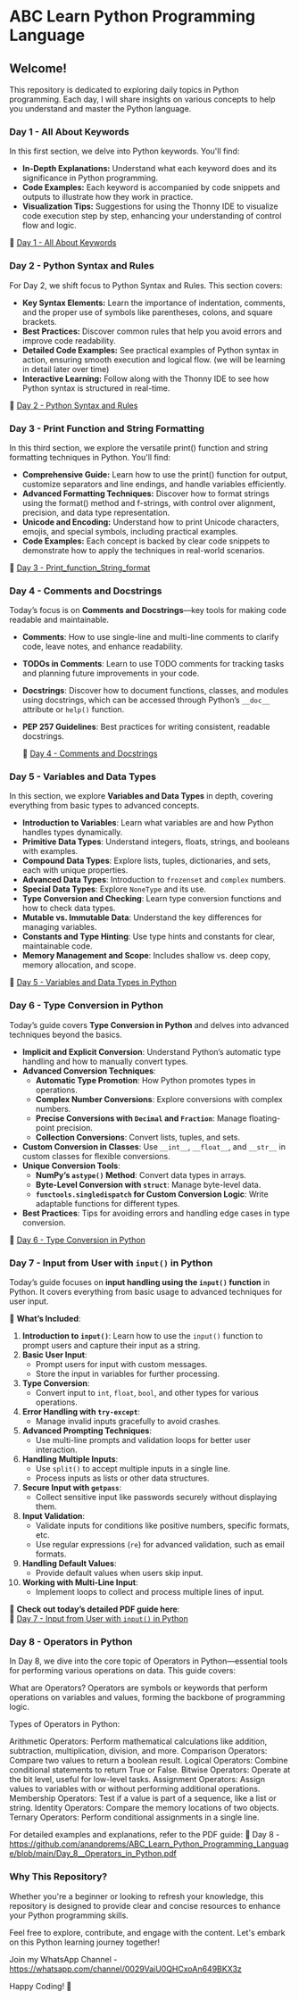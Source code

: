# ABC Learn Python Programming Language

## Welcome!

This repository is dedicated to exploring daily topics in Python programming. Each day, I will share insights on various concepts to help you understand and master the Python language.

### Day 1 - All About Keywords

In this first section, we delve into Python keywords. You'll find:

- **In-Depth Explanations:** Understand what each keyword does and its significance in Python programming.
- **Code Examples:** Each keyword is accompanied by code snippets and outputs to illustrate how they work in practice.
- **Visualization Tips:** Suggestions for using the Thonny IDE to visualize code execution step by step, enhancing your understanding of control flow and logic.

🔗 [Day 1 - All About Keywords](https://github.com/anandprems/ABC_Learn_Python_Programming_Language/blob/main/Day_1_Keywords.pdf)


### Day 2 - Python Syntax and Rules

For Day 2, we shift focus to Python Syntax and Rules. This section covers:

- **Key Syntax Elements:** Learn the importance of indentation, comments, and the proper use of symbols like parentheses, colons, and square brackets.
- **Best Practices:** Discover common rules that help you avoid errors and improve code readability.
- **Detailed Code Examples:** See practical examples of Python syntax in action, ensuring smooth execution and logical flow. (we will be learning in detail later over time)
- **Interactive Learning:** Follow along with the Thonny IDE to see how Python syntax is structured in real-time.

🔗 [Day 2 - Python Syntax and Rules](https://github.com/anandprems/ABC_Learn_Python_Programming_Language/blob/main/Day_2_Syntax_and_Rules.pdf)

### Day 3 - Print Function and String Formatting
In this third section, we explore the versatile print() function and string formatting techniques in Python. You'll find:

- **Comprehensive Guide:** Learn how to use the print() function for output, customize separators and line endings, and handle variables efficiently.
- **Advanced Formatting Techniques:** Discover how to format strings using the format() method and f-strings, with control over alignment, precision, and data type representation.
- **Unicode and Encoding:** Understand how to print Unicode characters, emojis, and special symbols, including practical examples.
- **Code Examples:** Each concept is backed by clear code snippets to demonstrate how to apply the techniques in real-world scenarios.

🔗 [Day 3 - Print_function_String_format](https://github.com/anandprems/ABC_Learn_Python_Programming_Language/blob/main/Day_3_Print_function_String_format.pdf)

### Day 4 - Comments and Docstrings
Today’s focus is on **Comments and Docstrings**—key tools for making code readable and maintainable.

- **Comments**: How to use single-line and multi-line comments to clarify code, leave notes, and enhance readability.
- **TODOs in Comments**: Learn to use TODO comments for tracking tasks and planning future improvements in your code.
- **Docstrings**: Discover how to document functions, classes, and modules using docstrings, which can be accessed through Python’s `__doc__` attribute or `help()` function.
- **PEP 257 Guidelines**: Best practices for writing consistent, readable docstrings.

  🔗 [Day 4 - Comments and Docstrings](https://github.com/anandprems/ABC_Learn_Python_Programming_Language/blob/main/Day_4_comments_and_docstrings.pdf)

### Day 5 - Variables and Data Types
In this section, we explore **Variables and Data Types** in depth, covering everything from basic types to advanced concepts.

- **Introduction to Variables**: Learn what variables are and how Python handles types dynamically.
- **Primitive Data Types**: Understand integers, floats, strings, and booleans with examples.
- **Compound Data Types**: Explore lists, tuples, dictionaries, and sets, each with unique properties.
- **Advanced Data Types**: Introduction to `frozenset` and `complex` numbers.
- **Special Data Types**: Explore `NoneType` and its use.
- **Type Conversion and Checking**: Learn type conversion functions and how to check data types.
- **Mutable vs. Immutable Data**: Understand the key differences for managing variables.
- **Constants and Type Hinting**: Use type hints and constants for clear, maintainable code.
- **Memory Management and Scope**: Includes shallow vs. deep copy, memory allocation, and scope.

🔗 [Day 5 - Variables and Data Types in Python](https://github.com/anandprems/ABC_Learn_Python_Programming_Language/blob/main/Day_5__Variables_and_Data_Types_in_Python.pdf)

### Day 6 - Type Conversion in Python
Today’s guide covers **Type Conversion in Python** and delves into advanced techniques beyond the basics.

- **Implicit and Explicit Conversion**: Understand Python’s automatic type handling and how to manually convert types.
- **Advanced Conversion Techniques**:
  - **Automatic Type Promotion**: How Python promotes types in operations.
  - **Complex Number Conversions**: Explore conversions with complex numbers.
  - **Precise Conversions with `Decimal` and `Fraction`**: Manage floating-point precision.
  - **Collection Conversions**: Convert lists, tuples, and sets.
- **Custom Conversion in Classes**: Use `__int__`, `__float__`, and `__str__` in custom classes for flexible conversions.
- **Unique Conversion Tools**:
  - **NumPy’s `astype()` Method**: Convert data types in arrays.
  - **Byte-Level Conversion with `struct`**: Manage byte-level data.
  - **`functools.singledispatch` for Custom Conversion Logic**: Write adaptable functions for different types.
- **Best Practices**: Tips for avoiding errors and handling edge cases in type conversion.

🔗 [Day 6 - Type Conversion in Python](https://github.com/anandprems/ABC_Learn_Python_Programming_Language/blob/main/Day_6_Type_Conversion_in_Python.pdf)

### Day 7 - Input from User with `input()` in Python

Today’s guide focuses on **input handling using the `input()` function** in Python. It covers everything from basic usage to advanced techniques for user input.

📌 **What’s Included**:
1. **Introduction to `input()`**: Learn how to use the `input()` function to prompt users and capture their input as a string.
2. **Basic User Input**:
   - Prompt users for input with custom messages.
   - Store the input in variables for further processing.
3. **Type Conversion**:
   - Convert input to `int`, `float`, `bool`, and other types for various operations.
4. **Error Handling with `try-except`**:
   - Manage invalid inputs gracefully to avoid crashes.
5. **Advanced Prompting Techniques**:
   - Use multi-line prompts and validation loops for better user interaction.
6. **Handling Multiple Inputs**:
   - Use `split()` to accept multiple inputs in a single line.
   - Process inputs as lists or other data structures.
7. **Secure Input with `getpass`**:
   - Collect sensitive input like passwords securely without displaying them.
8. **Input Validation**:
   - Validate inputs for conditions like positive numbers, specific formats, etc.
   - Use regular expressions (`re`) for advanced validation, such as email formats.
9. **Handling Default Values**:
   - Provide default values when users skip input.
10. **Working with Multi-Line Input**:
    - Implement loops to collect and process multiple lines of input.

📂 **Check out today’s detailed PDF guide here**:  
🔗 [Day 7 - Input from User with `input()` in Python](https://github.com/anandprems/ABC_Learn_Python_Programming_Language/blob/main/Day_7__Input_from_User_with_input___in_Python.pdf)

### Day 8 - Operators in Python

In Day 8, we dive into the core topic of Operators in Python—essential tools for performing various operations on data. This guide covers:

What are Operators?
Operators are symbols or keywords that perform operations on variables and values, forming the backbone of programming logic.

Types of Operators in Python:

Arithmetic Operators: Perform mathematical calculations like addition, subtraction, multiplication, division, and more.
Comparison Operators: Compare two values to return a boolean result.
Logical Operators: Combine conditional statements to return True or False.
Bitwise Operators: Operate at the bit level, useful for low-level tasks.
Assignment Operators: Assign values to variables with or without performing additional operations.
Membership Operators: Test if a value is part of a sequence, like a list or string.
Identity Operators: Compare the memory locations of two objects.
Ternary Operators: Perform conditional assignments in a single line.

For detailed examples and explanations, refer to the PDF guide:
🔗 Day 8 - https://github.com/anandprems/ABC_Learn_Python_Programming_Language/blob/main/Day_8__Operators_in_Python.pdf 


### Why This Repository?

Whether you're a beginner or looking to refresh your knowledge, this repository is designed to provide clear and concise resources to enhance your Python programming skills.

Feel free to explore, contribute, and engage with the content. Let's embark on this Python learning journey together!

Join my WhatsApp Channel - https://whatsapp.com/channel/0029VaiU0QHCxoAn649BKX3z 

Happy Coding! 🚀
